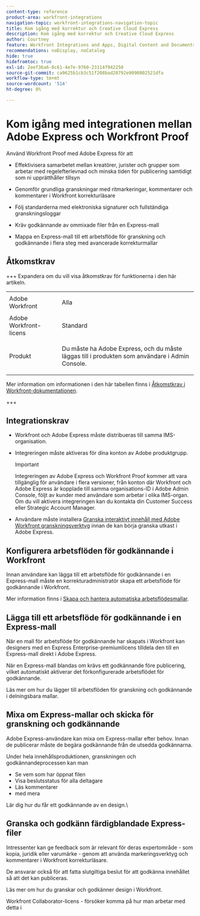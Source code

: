 ```yaml
---
content-type: reference
product-area: workfront-integrations
navigation-topic: workfront-integrations-navigation-topic
title: Kom igång med korrektur och Creative Cloud Express
description: Kom igång med korrektur och Creative Cloud Express
author: Courtney
feature: Workfront Integrations and Apps, Digital Content and Documents
recommendations: noDisplay, noCatalog
hide: true
hidefromtoc: true
exl-id: 2eef36a6-8c61-4e7e-9760-23114f942250
source-git-commit: ca9625b1cb3c51f208bad28792e9090802521dfa
workflow-type: tm+mt
source-wordcount: '514'
ht-degree: 0%

---
```


# Kom igång med integrationen mellan Adobe Express och Workfront Proof

Använd Workfront Proof med Adobe Express för att

* Effektivisera samarbetet mellan kreatörer, jurister och grupper som arbetar med regelefterlevnad och minska tiden för publicering samtidigt som ni upprätthåller tillsyn

* Genomför grundliga granskningar med ritmarkeringar, kommentarer och kommentarer i Workfront korrekturläsare

* Följ standarderna med elektroniska signaturer och fullständiga granskningsloggar


* Kräv godkännande av ommixade filer från en Express-mall

* Mappa en Express-mall till ett arbetsflöde för granskning och godkännande i flera steg med avancerade korrekturmallar

## Åtkomstkrav

+++ Expandera om du vill visa åtkomstkrav för funktionerna i den här artikeln.

<table style="table-layout:auto"> 
 <col> 
 <col> 
 <tbody> 
 <tr> 
   <td role="rowheader">Adobe Workfront</td> 
   <td> 
   <p>Alla</p> 
   </td> 
  </tr> 
  <tr> 
   <td role="rowheader">Adobe Workfront-licens</td> 
   <td> 
   <p>Standard </p> 
  </td> 
  </tr> 
  <tr> 
   <td role="rowheader">Produkt</td> 
   <td> 
   <p> Du måste ha Adobe Express, och du måste läggas till i produkten som användare i Admin Console. </p> </td> 
  </tr>

</tbody> 
</table>

Mer information om informationen i den här tabellen finns i [Åtkomstkrav i Workfront-dokumentationen](/help/quicksilver/administration-and-setup/add-users/access-levels-and-object-permissions/access-level-requirements-in-documentation.md).

+++

## Integrationskrav

* Workfront och Adobe Express måste distribueras till samma IMS-organisation.

* Integreringen måste aktiveras för dina konton av Adobe produktgrupp.

  >[!IMPORTANT]
  >
  >Integreringen av Adobe Express och Workfront Proof kommer att vara tillgänglig för användare i flera versioner, från konton där Workfront och Adobe Express är kopplade till samma organisations-ID i Adobe Admin Console, följt av kunder med användare som arbetar i olika IMS-organ. Om du vill aktivera integreringen kan du kontakta din Customer Success eller Strategic Account Manager.

* Användare måste installera [Granska interaktivt innehåll med Adobe Workfront granskningsverktyg](/help/quicksilver/review-and-approve-work/proofing/reviewing-proofs-within-workfront/review-a-proof/review-proof-in-web-viewer-extension.md) innan de kan börja granska utkast i Adobe Express.


## Konfigurera arbetsflöden för godkännande i Workfront

Innan användare kan lägga till ett arbetsflöde för godkännande i en Express-mall måste en korrekturadministratör skapa ett arbetsflöde för godkännande i Workfront.

Mer information finns i [Skapa och hantera automatiska arbetsflödesmallar](/help/quicksilver/administration-and-setup/manage-workfront/configure-proofing/create-manage-automated-workflow-templates.md).

## Lägga till ett arbetsflöde för godkännande i en Express-mall

När en mall för arbetsflöde för godkännande har skapats i Workfront kan designers med en Express Enterprise-premiumlicens tilldela den till en Express-mall direkt i Adobe Express.

När en Express-mall blandas om krävs ett godkännande före publicering, vilket automatiskt aktiverar det förkonfigurerade arbetsflödet för godkännande.

Läs mer om hur du lägger till arbetsflöden för granskning och godkännande i delningsbara mallar. <!--need link to help article-->


## Mixa om Express-mallar och skicka för granskning och godkännande

Adobe Express-användare kan mixa om Express-mallar efter behov. Innan de publicerar måste de begära godkännande från de utsedda godkännarna.

Under hela innehållsproduktionen, granskningen och godkännandeprocessen kan man

* Se vem som har öppnat filen
* Visa beslutsstatus för alla deltagare
* Läs kommentarer
* med mera

Lär dig hur du får ett godkännande av en design.\
<!--need link to help article-->

## Granska och godkänn färdigblandade Express-filer

Intressenter kan ge feedback som är relevant för deras expertområde - som kopia, juridik eller varumärke - genom att använda markeringsverktyg och kommentarer i Workfront korrekturläsare.

De ansvarar också för att fatta slutgiltiga beslut för att godkänna innehållet så att det kan publiceras.

Läs mer om hur du granskar och godkänner design i Workfront.


Workfront Collaborator-licens - försöker komma på hur man arbetar med detta i

